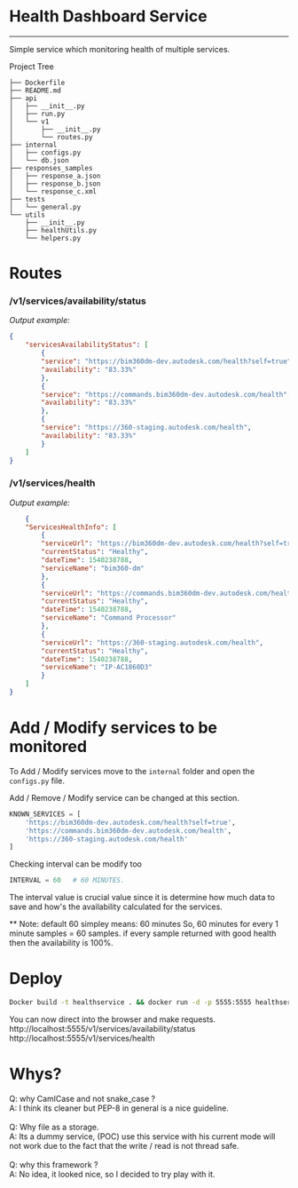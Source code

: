 # <b> Health Dashboard Service </b>
___

Simple service which monitoring health of multiple services.

Project Tree

```
├── Dockerfile
├── README.md
├── api
│   ├── __init__.py
│   ├── run.py
│   └── v1
│       ├── __init__.py
│       └── routes.py
├── internal
│   ├── configs.py
│   └── db.json
├── responses_samples
│   ├── response_a.json
│   ├── response_b.json
│   └── response_c.xml
├── tests
│   └── general.py
└── utils
    ├── __init__.py
    ├── healthUtils.py
    └── helpers.py
```

# <b> Routes </b>

### /v1/services/availability/status

<i> Output example: </i>

```json
{
    "servicesAvailabilityStatus": [
        {
        "service": "https://bim360dm-dev.autodesk.com/health?self=true",
        "availability": "83.33%"
        },
        {
        "service": "https://commands.bim360dm-dev.autodesk.com/health",
        "availability": "83.33%"
        },
        {
        "service": "https://360-staging.autodesk.com/health",
        "availability": "83.33%"
        }
    ]
}
```

### /v1/services/health

<i> Output example: </i>

```json
    {
    "ServicesHealthInfo": [
        {
        "serviceUrl": "https://bim360dm-dev.autodesk.com/health?self=true",
        "currentStatus": "Healthy",
        "dateTime": 1540238788,
        "serviceName": "bim360-dm"
        },
        {
        "serviceUrl": "https://commands.bim360dm-dev.autodesk.com/health",
        "currentStatus": "Healthy",
        "dateTime": 1540238788,
        "serviceName": "Command Processor"
        },
        {
        "serviceUrl": "https://360-staging.autodesk.com/health",
        "currentStatus": "Healthy",
        "dateTime": 1540238788,
        "serviceName": "IP-AC1860D3"
        }
    ]
}
```

# <b> Add / Modify services to be monitored </b>

To Add / Modify services move to the `internal` folder and  open the `configs.py` file.


Add / Remove / Modify service can be changed at this section.

```python
KNOWN_SERVICES = [
    'https://bim360dm-dev.autodesk.com/health?self=true',
    'https://commands.bim360dm-dev.autodesk.com/health',
    'https://360-staging.autodesk.com/health'
]
```

Checking interval can be modify too

```python
INTERVAL = 60   # 60 MINUTES.
```

The interval value is crucial value since it is determine
how much data to save and how's the availability calculated for the services.

** Note:
default 60 simpley means: 60 minutes 
So, 60 minutes for every 1 minute samples = 60 samples.
if every sample returned with good health then the availability is 100%.


# <b> Deploy </b>


```sh
Docker build -t healthservice . && docker run -d -p 5555:5555 healthservice
```

You can now direct into the browser and make requests.
http://localhost:5555/v1/services/availability/status
http://localhost:5555/v1/services/health


# <b> Whys? </b>

Q: why CamlCase and not snake_case ?
</br>
A: I think its cleaner but PEP-8 in general is a nice guideline.
</br>
</br>
Q: Why file as a storage.
</br>
A: Its a dummy service, (POC) use this service with his current mode will not work due to the fact that the write / read is not thread safe.
</br>
</br>
Q: why this framework ?
</br>
A: No idea, it looked nice, so I decided to try play with it.